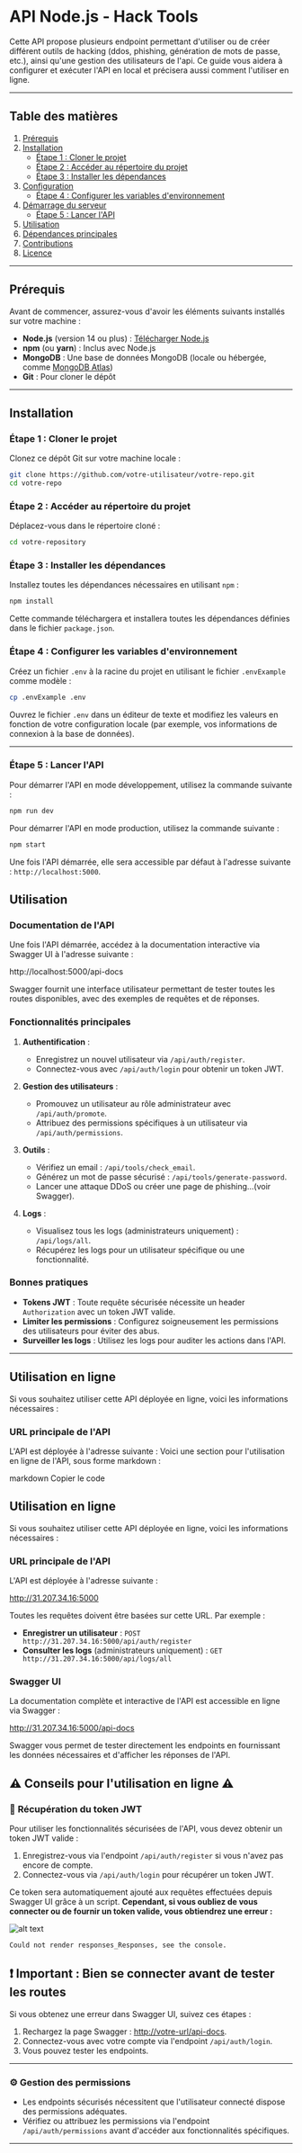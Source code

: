 # **API Node.js - Hack Tools**

Cette API propose plusieurs endpoint permettant d'utiliser ou de créer différent outils de hacking (ddos, phishing, génération de mots de passe, etc.), ainsi qu'une gestion des utilisateurs de l'api. Ce guide vous aidera à configurer et exécuter l'API en local et précisera aussi comment l'utiliser en ligne.

---

## **Table des matières**
1. [Prérequis](#prérequis)
2. [Installation](#installation)
   - [Étape 1 : Cloner le projet](#étape-1--cloner-le-projet)
   - [Étape 2 : Accéder au répertoire du projet](#étape-2--accéder-au-répertoire-du-projet)
   - [Étape 3 : Installer les dépendances](#étape-3--installer-les-dépendances)
3. [Configuration](#configuration)
   - [Étape 4 : Configurer les variables d'environnement](#étape-4--configurer-les-variables-denvironnement)
4. [Démarrage du serveur](#démarrage-du-serveur)
   - [Étape 5 : Lancer l'API](#étape-5--lancer-lapi)
5. [Utilisation](#utilisation)
6. [Dépendances principales](#dépendances-principales)
7. [Contributions](#contributions)
8. [Licence](#licence)

---

## **Prérequis**

Avant de commencer, assurez-vous d'avoir les éléments suivants installés sur votre machine :

- **Node.js** (version 14 ou plus) : [Télécharger Node.js](https://nodejs.org)
- **npm** (ou **yarn**) : Inclus avec Node.js
- **MongoDB** : Une base de données MongoDB (locale ou hébergée, comme [MongoDB Atlas](https://www.mongodb.com/atlas))
- **Git** : Pour cloner le dépôt

---

## **Installation**

### Étape 1 : Cloner le projet
Clonez ce dépôt Git sur votre machine locale :

```bash
git clone https://github.com/votre-utilisateur/votre-repo.git
cd votre-repo
```
### Étape 2 : Accéder au répertoire du projet

Déplacez-vous dans le répertoire cloné :

```bash
cd votre-repository
```


### Étape 3 : Installer les dépendances

Installez toutes les dépendances nécessaires en utilisant `npm` :

```bash
npm install
```

Cette commande téléchargera et installera toutes les dépendances définies dans le fichier `package.json`.

### Étape 4 : Configurer les variables d'environnement

Créez un fichier `.env` à la racine du projet en utilisant le fichier `.envExample` comme modèle :

```bash
cp .envExample .env
```

Ouvrez le fichier `.env` dans un éditeur de texte et modifiez les valeurs en fonction de votre configuration locale (par exemple, vos informations de connexion à la base de données).

---

### Étape 5 : Lancer l'API

Pour démarrer l'API en mode développement, utilisez la commande suivante :

```bash
npm run dev
```

Pour démarrer l'API en mode production, utilisez la commande suivante :

```bash
npm start
```

Une fois l'API démarrée, elle sera accessible par défaut à l'adresse suivante : `http://localhost:5000`.


## **Utilisation**

### Documentation de l'API

Une fois l'API démarrée, accédez à la documentation interactive via Swagger UI à l'adresse suivante :

http://localhost:5000/api-docs

Swagger fournit une interface utilisateur permettant de tester toutes les routes disponibles, avec des exemples de requêtes et de réponses.

### Fonctionnalités principales

1. **Authentification** :
   - Enregistrez un nouvel utilisateur via `/api/auth/register`.
   - Connectez-vous avec `/api/auth/login` pour obtenir un token JWT.

2. **Gestion des utilisateurs** :
   - Promouvez un utilisateur au rôle administrateur avec `/api/auth/promote`.
   - Attribuez des permissions spécifiques à un utilisateur via `/api/auth/permissions`.

3. **Outils** :
   - Vérifiez un email : `/api/tools/check_email`.
   - Générez un mot de passe sécurisé : `/api/tools/generate-password`.
   - Lancer une attaque DDoS ou créer une page de phishing...(voir Swagger).

4. **Logs** :
   - Visualisez tous les logs (administrateurs uniquement) : `/api/logs/all`.
   - Récupérez les logs pour un utilisateur spécifique ou une fonctionnalité.

### Bonnes pratiques

- **Tokens JWT** : Toute requête sécurisée nécessite un header `Authorization` avec un token JWT valide.
- **Limiter les permissions** : Configurez soigneusement les permissions des utilisateurs pour éviter des abus.
- **Surveiller les logs** : Utilisez les logs pour auditer les actions dans l'API.

---

## **Utilisation en ligne**

Si vous souhaitez utiliser cette API déployée en ligne, voici les informations nécessaires :

### **URL principale de l'API**
L'API est déployée à l'adresse suivante : 
Voici une section pour l'utilisation en ligne de l'API, sous forme markdown :

markdown
Copier le code
## **Utilisation en ligne**

Si vous souhaitez utiliser cette API déployée en ligne, voici les informations nécessaires :

### **URL principale de l'API**
L'API est déployée à l'adresse suivante :

http://31.207.34.16:5000


Toutes les requêtes doivent être basées sur cette URL. Par exemple :
- **Enregistrer un utilisateur** : `POST http://31.207.34.16:5000/api/auth/register`
- **Consulter les logs** (administrateurs uniquement) : `GET http://31.207.34.16:5000/api/logs/all`

### **Swagger UI**
La documentation complète et interactive de l'API est accessible en ligne via Swagger :

http://31.207.34.16:5000/api-docs


Swagger vous permet de tester directement les endpoints en fournissant les données nécessaires et d'afficher les réponses de l'API.

## ⚠️ **Conseils pour l'utilisation en ligne** ⚠️

### 🔑 **Récupération du token JWT**
Pour utiliser les fonctionnalités sécurisées de l'API, vous devez obtenir un token JWT valide :
1. Enregistrez-vous via l'endpoint `/api/auth/register` si vous n'avez pas encore de compte.
2. Connectez-vous via `/api/auth/login` pour récupérer un token JWT.

Ce token sera automatiquement ajouté aux requêtes effectuées depuis Swagger UI grâce à un script. **Cependant, si vous oubliez de vous connecter ou de fournir un token valide, vous obtiendrez une erreur :**


![alt text](image.png)
```text
Could not render responses_Responses, see the console.
```

## ❗ **Important : Bien se connecter avant de tester les routes**

Si vous obtenez une erreur dans Swagger UI, suivez ces étapes :

1. Rechargez la page Swagger : [http://votre-url/api-docs](http://votre-url/api-docs).
2. Connectez-vous avec votre compte via l'endpoint `/api/auth/login`.
3. Vous pouvez tester les endpoints.

---

### ⚙️ **Gestion des permissions**

- Les endpoints sécurisés nécessitent que l'utilisateur connecté dispose des permissions adéquates.
- Vérifiez ou attribuez les permissions via l'endpoint `/api/auth/permissions` avant d'accéder aux fonctionnalités spécifiques.

---


